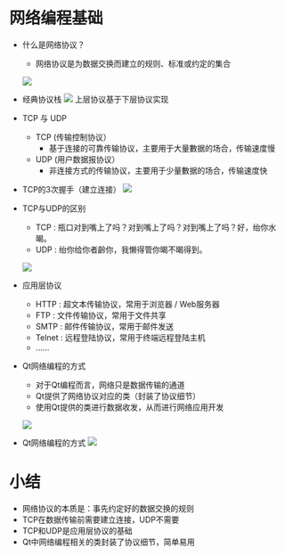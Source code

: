 # 网络编程基础
- 什么是网络协议？
    - 网络协议是为数据交换而建立的规则、标准或约定的集合

    ![](_v_images_/.png)

- 经典协议栈
    ![](_v_images_/.png)
    上层协议基于下层协议实现

- TCP 与 UDP
    - TCP (传输控制协议）
        - 基于连接的可靠传输协议，主要用于大量數据的场合，传输速度慢
    - UDP (用户数据报协议）
        - 非连接方式的传输协议，主要用于少量數据的场合，传输速度快

-  TCP的3次握手（建立连接）
    ![](_v_images_/.png)

-  TCP与UDP的区别
    - TCP : 瓶口对到嘴上了吗？对到嘴上了吗？对到嘴上了吗？好，绐你水暍。
    - UDP : 绐你给你者齡你，我懒得管你暍不暍得到。

    ![](_v_images_/.png)

- 应用层协议
    - HTTP : 超文本传输协议，常用于浏览器 / Web服务器
    - FTP : 文件传输协议，常用于文件共享
    - SMTP : 邮件传输协议，常用于邮件发送
    - Telnet : 远程登陆协议，常用于终端远程登陆主机
    - ......

- Qt网络编程的方式
    - 对于Qt编程而言，网络只是数据传输的通道
    - Qt提供了网络协议对应的类（封装了协议细节）
    - 使用Qt提供的类进行数据收发，从而进行网络应用开发

    ![](_v_images_/.png)

- Qt网络编程的方式
    ![](_v_images_/.png)

# 小结
- 网络协议的本质是：事先约定好的数据交换的规则
- TCP在数据传输前需要建立连接，UDP不需要
- TCP和UDP是应用层协议的基础
- Qt中网络编程相关的类封装了协议细节，简单易用
